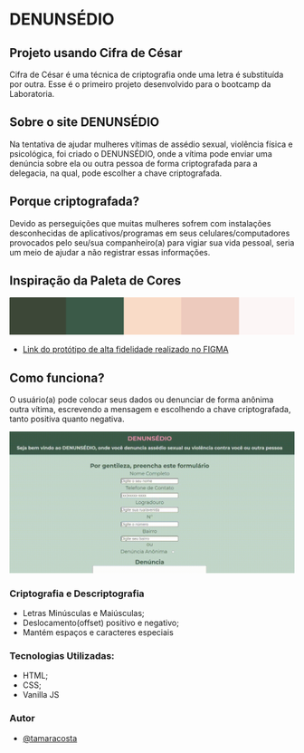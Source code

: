 # DENUNSÉDIO
## Projeto usando Cifra de César
Cifra de César é uma técnica de criptografia onde uma letra é substituída por outra. Esse é o primeiro projeto desenvolvido para o bootcamp da Laboratoria.

## Sobre o site DENUNSÉDIO
Na tentativa de ajudar mulheres vítimas de assédio sexual, violência física e psicológica, foi criado o DENUNSÉDIO, onde a vítima pode enviar uma denúncia sobre ela ou outra pessoa de forma criptografada para a delegacia, na qual, pode escolher a chave criptografada.

## Porque criptografada?
Devido as perseguições que muitas mulheres sofrem com instalações desconhecidas de aplicativos/programas em seus celulares/computadores provocados pelo seu/sua companheiro(a) para vigiar sua vida pessoal, seria um meio de ajudar a não registrar essas informações.

## Inspiração da Paleta de Cores
![Paleta de Cores](https://raw.githubusercontent.com/tamaracosta/SAP006-cipher/0a0c1d9b5f76b656320fc8015a9be004bd6499f6/src/img/paleta.png)

- [Link do protótipo de alta fidelidade realizado no FIGMA](https://www.figma.com/file/ccBQV9ueAEoTGMQ45YDX44/Projeto-Cifra-de-C%C3%A9sar?node-id=0%3A1)

## Como funciona?
O usuário(a) pode colocar seus dados ou denunciar de forma anônima outra vítima, escrevendo a mensagem e escolhendo a chave criptografada, tanto positiva quanto negativa.

![GIF Denunsédio](https://raw.githubusercontent.com/tamaracosta/SAP006-cipher/da56d89cf3f5f9e076336285bb36d1d9bbdcf436/src/GIF/denunsedio-video.gif)

### Criptografia e Descriptografia
- Letras Minúsculas e Maiúsculas;
- Deslocamento(offset) positivo e negativo;
- Mantém espaços e caracteres especiais

### Tecnologias Utilizadas:
- HTML;
- CSS;
- Vanilla JS

### Autor
- [@tamaracosta](https://www.github.com/tamaracosta)
